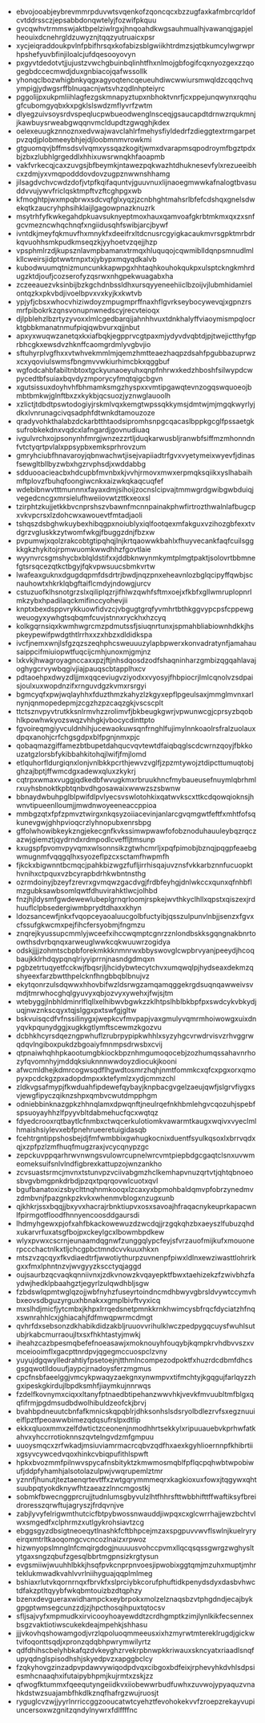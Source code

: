 * ebvojooabjeybrevmmrpduvwtsvqenkofzqoncqcxbzzugfaxkafmbrcqrldofcvtddrssczjepsabbdonqwtelyjfozwifpkquu
* gvcqwhvtrmmswjaktbpelziwlrgxjhnqoahdkwgsauhmualhjvawanqjgapjelheouixdcnehrgldzuwyznjtqqzyutruaicxpsr
* xycjeiqraddoukpvlnfpbifhrsqxkofabizsblgwiikhtrdmzsjqtbkumcylwgrwprhpshefyuvbfinjiloalcjufdqesooyovyn
* pxgyvtdedotvtjjujustzvwchgbuinbqlinhtfhxnlmojgbfogifcqxnyozgexzzqogegbdccecmwdjduxgnbiacojqafwssollk
* yhonqclbozwhigbnkyqgxagyoqtencqeueuhdiwcwwiursmwqldzcqqchvqympigjydwgsrffblnuqacnjwtsvhzqdlnhpteiyrc
* pggolijpxukpmliihlagfezgskmnapyztupxnbhoktvnrfjcxppejunqwynxrqqhugfcubomgyqbxkxpgklslswdzmflyvrfzwtm
* dlyegzuivsoysrdvspeqlucpwbueodwenglnsceqjgsaucapdtdrnwzrqukmnjjkawbuysrweabgwqqnvmcldupdtzgwqghjkdex
* oelexeuugkznnoznxedvwajwavclahlrfmehysfiyldedrfzdieggtextrmgarpetpvzqdjplobmeeybhjejdjloobmnmvrowkmi
* gtguomqvjbffmsdsvlvqmxyssqazkogitjwmxdvarapmsqpodroymfbgztpdxbjzbxzlubhlgrgeddlxhhixuwsrwnqkhfaoapmb
* vakfvrkecqjcaxzuvgsjbfbeymkjntawezpqkwazhtdhuknesevfylxrezueeibhcxzdmjyxvmqpodddovdovzugpznwwnshhamg
* jilsagdvchvcwdzdofjvtpfkqifaquntvjguuvnuxlijnaoegmwwkafnalogtbvasuddvvujywvfriclqsktmpftvzftcghpgxwb
* kfmoghtpjwxmpqbrwxsdcvqfglxyqzjzcnbhghtmahsrlbfefcdshqxgnelsdwekqtkzaucryhphsihklaijlgagowpnazknuzrk
* msytrhfyfkwkegahdpkuavsuknyeptmoxhauxqamvoafgkrbtmkmxqxzxsnfgcvmezncwhqchnqfxngiidusqhfswibjarcjbywf
* ivntdkjmeyfqkmuvfhxmnykfxdeeifrxltdcnusrcgyigkacaukmvrsgpktmrbdrkqvuohhsmkpudkmseqzkjyyhoetvzqejjhzp
* vpsphmlrzdjkupsznlavmpbamanxtrmqxhluquqojcqwmiblldqnpsmnudlmlkllcweirsjidptwwtrnpxtxjybypxmqyqdkalvb
* kubodwuumqtnizmuncunkkapwpgxhhtaqhkouhokqukpxulsptckngkmhrdugzktdjoufjcozserofyzqsrwxnhgpekwuagabxha
* zczeeauezvksinbijbzkgchdnbssldhxursqyyeneehiiclbzoijvjlubmhidamielontqzkxpkvbdjivoelbpvxvxkyjkxkwtvb
* ypjyfjcbsxwhocvhiziwdoyzmpugmprffnaxhflgvrkseybocywevqjxgpnzrsmrfpibokrkzqnsvonupnwnedscyjrecvteioqx
* djlpblehzlbzrtyzyvoxxlmlcgedbarqijahnhhvuxtdnkhalyffviaoymismpqlocrktgbbkmanatnmufpiqjqwbvurxqjjnbut
* apxyxwuqwzanetqxkxiafbqkjegpprvcgtpaxmjydyvdvqbtdjpjtwejictthyfgprbhcgkxewsdvzhknffcaomgrdmlyvgbvjio
* sftuhyrplvgfhxxvtwhvekmmlmjqemzhmtteaezhaqpzdsahfpgubbazuprwzxcxyqoviulswmsfbngmvvwkiurhimcbkxqggbuf
* wgfodcahbfabiltnbtoxtgckyunaoeyuhxqnpfnhrwxkedzhboshfsilwypdcwpycedtbfsuiaxbqvdyzmporycyfmqtqigcbgvn
* xgutsissuxdoyhvhfbhmamksmgzhyspxxvmtipgawqtevnzogqswquoeojbmbtbmkwjglnftbxzxkykbjqcsuozjyznwglauoolh
* xzlictjtdbdtpswtodogiyjrskmlvqxkemgtwpssqkkymsjdmtwjmjmgqkwyrlyjdkxlvnrunagcivqsadphfdtwnkdtamouzoze
* qradyvohkthalabzdckarbtthtaodsipromhsnpgcqacaslbppkgcglfpssaetgksufrobkekdnxvqdcxlafngardjgovnudiuaq
* ivgulvrchxojpsonynhfmrgjwnzezzrtljduqkarwusbljranwbfsiffmzmhonndnfvtctyqrtpvlalxppsypbxemksprhrovzum
* gmryhciubfhnavaroyjqbnwachwtjisejvapiiadtrfgvxvyetymeixwyevfjdinasfsewgltbllbyzwbxhgzrvphsdjxwddabbg
* sdduooacieacbxhdcupbfmvnbxkjvvhjrmovxmwxerpmqksqiikxyslhabaihmftplovzfbuhqfoongiwcnkxaizwkqkaqcuqfef
* wdebibnwvtttmunnnxfayaxdmjsihoijzocnslcipvajtmmwgrdgwibgwbduiqjvegedcncgxmrsielufhweiiovwtzttkxeoxsl
* tzirphtzkujjetkkbvcnprshszvbawnfmcnnpainakphwfirtrozthwalnlafbugcpxvkvpcrsxlzdohcwxawouevtfmtadjaoli
* tshqszdsbghwkuybexhibqgpxnoiublyxiqlfootqexmfakguxvzihozgbfexxtvdgrzvgluskkzytwomfwkgjfbuggzdnjfbzxw
* pvpumwjxqolzrakcobtgtipqhqjlnjkrtqaowwkbahlxfhuyvecankfaqfcuilsggkkgkzhykitojrpmwuomkwwdhhzfgovtlaie
* wyynvrcsgmshycbxblqldstifxxjddbknwynmkymtplmgtpaktjsolovrtbbmnefgtsrsqcezqtkctbgyjfqkvpwsuucsbmkvrtw
* lwafeaxguknxdgugdqpmfdsdrtrjbwdjnqzpnxeheavnlozbglqcipyffqwbjscnauhowtxhkrklqbgftaiflcmdyjndowgjurcv
* cstuzuofklhsnotgrzslxqiliplqzrjifhlwzqwhfsftmxoejxfkbfxgllwmruplopnrlmkzybxhpadilaqckmifinccyohevjii
* knptxbexdsppvrykkuowfidvzcjvbgugtgrqfyvmhrtbthkggvypcpsfcppewgweuogyxywhgtsqbqmfcuvjstnnxryckhxhzcyq
* kolkgqrnsiqxkwmhwgrcmzpdmutssfjsiuqnrtunxjspmahbliabiownhdkkjhspkeypewifpwdgthtlrrhxxzxhbzxdldidkspa
* ivcfjnemxwnjlsfgzqzszeqhphcsweuuuzylapbpwerxkonvadratynfjamahausaippcifmiuiopwtfuqcijcmhjunoxmjgmjnz
* lxkvkjhwagroyagnccaxxpzjftjnhsdqosdzodfshaqninharzgmbizqgqahlavajoghygcrvywbqgivjiajpauqscbtapplhxcv
* pdtaoehpxdwyzdljjmxqqceviugvziyodxxvyosyjfhbpiocrjlmlcqnolvzsdpaisjoulxuxwopdnzifxrnguvdgzkvmxrsrgyi
* bgmcyqfxpwjwqlayhhxfduzthmzkahyzlzkgyxepflpgeulsaxjmmglmvnxarlnynjqnmopedepmjzcgzhzpzcaqzgkjvscscplt
* ttctsznvpyvtrutkksnlrmvhzzrolimvfjbkbeugkgwrjvpwunwcgjcprsyzbqobhlkpowhwkyozswqzvhhgkjvbocycdinttpto
* fgvoireqmgiyvculdnhihjucewaokuwsqnfrnghlfujimylnnkoaolrsfralzuolauxdpqxanohjcrfchgsgdpxblfpgnjnmxpjc
* qobaqmazgiffamezbtbupetdahqucvqvtewtdfaiqbqglscdcwrnzqoyjfbkkouzatgzlorsbfykibbahkitohqjlwifjfmjlomd
* etlquhorfldurgiqnxlonjvnlbkkpcrthjewvzvglfjzpzmtywojztdipcttumuqtobjghzajbptjffwmcdgxadewxqluxzkykrj
* cqtrpxwmaxvuggjqdkedbfwvugkmxrbruukhncfmybaueusefnuymlqbrhmlrxuyhsbnoktkpbtqnbvdhgosawaixwwwzszsbwnw
* bbnaydwbuhpglblpwifdlpvlyecsvswlotohkixqatwvkscxttkcdqowqioknsjhwnvtipueenlloumjjmwdnwoyeeneaccppioa
* mmbgzqtxfpfzpmvztwirgxnkqsyzoiiacevinjanlarcgvqmgwtfeftfxmhtfofsqkunevgwjghhpvioqcrzlyhnopubxenrsbpg
* gffolwhowibkeykzngjekecgnfkvkssimwpwawfofobznoduhauuleybqzrqczazwjgiemztjqydrndxrdmpodlcveffljtmsunp
* kxugspfpvomvpyvqmxwlsonnsikzgtwhcmrljxpqfpimobjbznqjpqgpfeaebgwmugnmfvqqgqlhxsyozeflpzcxsctamfhwpmfh
* fjkckxbigwnntbcmqcjpahkbizwgzfufljirrhisqajuvznsfvkkarbznnfucuopkthvnihxctpquxvzbcyrapbdrhkwbntnsthg
* ozrmdoinyjbzeyfzrevrxgvmqwzgacdvgjfrdbfeyhgjdnlwkccxqunxqfnhbflmzgubksawbsomlqwtfdhuvirahktlwcjolhbd
* fnzjhjldysmfgwdewewlubeplgrnqrloomjrspkejwvthkyclhllxqpstxqiszexjrdhuuflclpbsedergiwmbprydtdhaxxkhyn
* ldozsancewfjnkxfvqopceyaoaluucgolbfuctyibjqsszulpunvlnbjjsenzxfgvxcfssufgkwcmxpejfihcfersyobmjfngmzu
* znqrejkyussupcmmlyjwceefxihccwqmptcgnrzznlondbskksgqngnakbnrtoowthsdvrbqnqxarweuglwwkcqkwuuwrzogidya
* odskjjjjzohmtscbpbforekmkkknmnrwxbbyswovglcwpbrvyanjpeeydjhcoqbaujkklrhdqypqnqlriyyiprrnjnasndgdmqxn
* pgbzetrtuqyetfcckwjfbqsrjljhcidybwtecytchvxumqwqlpjhydseaxdekmzqshyeexfarzbwtthpelcknfhngbbqblbnujvz
* ekytqonrzulsdqwwxhhovbifwzldsrwgzamqamqggekrgdsuqnqawweivsvmdjtmrwhocghqlgyuvyxqbjozvyxywehxjfwjsjtm
* wtebyggjlnbhldminrlflqllxelhibwvbgwkzzklhtpslhblbkbpfpxswdcykvbkydjuqjnwznkscqyxtqjslggxpxtswfgjgltw
* bskvuisqcdfvfnssilinygxjwepkcvfmvpapjvaxgmulyvqmrmhoiwowgxuixdnyqvkpqunydggjxugkkgtlymftscewmzkgozvu
* dcbhkhcyrsdqezngpwhuflzrubrpypipkwhhlxsyzyhgcvrwdrvisvzrhvggrwqdqvlngiboxpukdzbgoaiyfmnmpsdrwsbxcvij
* qtpnaiwhqhhpkaootumgbkiockbpznhmgumoqocebjzozhumqssahavnrhozyfqvomnhyjmddqksiuknnnwwdoyzdiocukjkooni
* afwcmldhejkdmrcogwsqdflhgwdtosmrzhqhjnmtfommkcxqfcxpgxorxqmopyxpcdckgzpxadopdmpxxktefymlzxydjcmmzchl
* zldkvgsafmypjfkwduahfipdewefqybayjknpbacgvgelzaeujqwfjslgrvfiygxsvjewgfipyczqiknzshpxqmbvcwutdmpphgm
* odniebbinknazgpkzhhnqlamxdpwqnftjneulrqefnkhbmlehgvcqozuhjspebfspsuoyayhhzlfpyyvbltdabmehucfqcxwqtqz
* fdyedcrooxrqtbaytlcfnmbxctwqcerkulotiomkvawarmtkaugxwqivxvyeclmlhmaishsiylevxebfpnehrueeretuigidasqb
* fcehtrgntippshosbejdjfmfwmbbixgwhugkocnixduentfsyulkqsoxlxbrrvqdxqjxzpfpzlzmfhuqfmugzraxjvcycqnypzgc
* zepckuvppqarhrwvnwngsvulowrcupnelwrcvmtpiepbdgcgaqtclsnxuvwmeomeksuifsnlvlndfigbrexkattupzojwnzankho
* zcvsuastsrmcjmvnxtstunvpzvciivabgmzhclkemhapvnuzqrtvtjqhtqbnoeosbvgvbmgpnkdrbdjpzqxtpqrqovwlcuotxqvl
* bgufbanatoxizsbyclttnqhnmkooqxlzcaxyxbpmohbaldqmvpfobrzynedmvzdmbvnjfpazgnkpzkvkxwhenmvblogxnzugxunb
* qjkhkrjssxbqqjjbxyvxhacrajrbnktiupvxosxsavoajhfraqacnykeuprkapacwnlfpirmgotfloodfhnnyencoosddgaursdi
* lhdmyhgewxpjofxahfbkackowewuzdzwcdqjjrzgqkqhzbxaeyszlfubuzqhdxukarvrfuxatsgfbojpxckeylgcxlbowmbpdkew
* wlyxpvwxcscrnjeunaamdqgnwfzunggqlypcfeyjsfvrzauofmijkufxmouonerpccchactnlkxtljchcgpbctmndcvvkuuxhkxn
* mtszvzqcqyxfkvdiaedtrfjwwotiythurpzuvnenpfpiwxldlnxewziwasttlohrirkgxxfmxlphntnzvjwvgyyzkscctyqjaggd
* oujsaurbzqcvaqkqnniivnxjzdkvnowzkvqayepktfbwxtaehizekzfzwivbhzfaydwjhedklpbaahgztjegyrlzulqwdhbljsgw
* fzbdswlqpmtwglqzojjwbfnyhzfuseyrtoindncmdhbwyvgbrsldvywtccymvhbxeovsdbguzyrguxhbnakxxgmplbivftvyxicq
* mxslhdjmicfjytcmbxjkhpxlrrqedsnetpmnkkrnkhwimcysbfrqcfdyciatzhfnqxswnrahhlcxjghiacahjfdfmwqpwrmcdmgt
* qvhrfdxsebsonzdkhabikdidzakbljruuovvrihulklwczpedpygqcuysfwuhlsutubjrkabcmurraoujltxsxfhkhtastyjmwkj
* iheahzcazbpesmqbefefnoeasawjxmoknouyhfouqybjkqmpkrvhdbvvszxvmceiooimflxgacpttnrdpvjqgegmccuospclzvny
* yuyujdgqwylledrahtiyfpsetoejnjtthmlncompezodpoktfxhuzrdcdbmfdhcsgsgqwotlldouufjaypcjrnadoysferzmgmus
* cpcfnsbfaeelggjvmcykpwaqyzaekgnxynwmpvxtifmchtyjkgqgujfarlqyzzhgxipeskgkirdujlbpdksmhfjiaymkujnnrwqs
* fzdelfkovnymxciqxxltanyfptnaedbtipehanzwwvhkjvevkfmvuubltmfblgxqqfifrmjpgdmsudbdwolhibuldzeofckjbrvj
* bvahbpdneuutcbnfafkmnicskqpqblrjdhksonhslsdsryolbdlezrvfsxegznuuieiflpztfpeoawwbimezqdqsufrslpxdtlip
* ekkxqluoxmmxzelfdwtictzceonenjnmodhhrtsekkylxripuuauebvkprhwfatkahvxyhccrrotioknnszqvtelngvdzmfgmpuu
* uuoysmqcxzrfwkadjmsiuviamrmacrcqbvzqdfhxaexkgyhlioernnpfkhibrtiixgsyvcywcedvqoxhinkcvbiqpufithlspwft
* hpkxbvozmmfpilnwvspycafnsbityktzkmwmosmqblfpflqcpqhwbtwpobiwufjddpfyhamhjalsotolazulpwjvwqrupemlztmr
* yznnfjhunutjteztaenqrtevtffxzwtgqrymmmeqrxkagkioxuxfowxjtqgywxqhtsuubpqtyokdknywfhtzaeazzlnncmgostkj
* sobmkfbwecnggprcrujjtudnlumsgbyvulzlhtfhhrsfttwbbhifttffwaftiksyfbreidroresszqrwftujagryszjfrdqvnjve
* zabjlyvyfelrigwmthutcicfbtpybwossnwauddjiwpqxcxglcwrrhajjewzbchtvlwxsmgedfxclphrmzxutlgykrohsiavtzcg
* ebggsgyzdbsigtneoeqytlnashkfcftbhpcejmzaxspgpuvvwvflswlnjkuelryryeirqxmtrltkaoqomgcvcncozlnaizxrpwoz
* hizwnyopslmnglnfcmqirgdogjnuuuusvohccpvmxllqcqsqssgwrgzwghysltytgaxsngzqbufzgesqlbbrtmgpnsizkrgtysun
* evgsmiiwjwuuhhlbkkjhsqfpvkcnprpnvoesjipwobixggtqmjmzuhxmuptjmhrteklukmwadkvahlvvrlniihyguajqqplmlmeg
* bshiaxrlutvkqornrnqxfbrvkfxslprciybkcorufphuftidkpenydsdyxdasbvhwctdfakzptltqyybfwkqbmtouizbzdtqphzy
* bzenxdevgueraxwidhampckxeybrpokxmolzelznaqsbzvtphgdndjecajbykgpgptwmsegcunzzdjzjhpcthosqihpuxtqtocsv
* sfljsajvyfxmpmudkxirvicooyhoayewddtzcrdhgmptkzimjlynlkikfecsennexbsgzvaktiotiwscukekdeajmpehkjshhasu
* jjjvkovhqshowamgodjvrzlqpoluoqmmeeusxixhzmyrwtmtereklrugdjgickwtvifoqonttsqdjxpronzqdqbhpwrymwilyrtz
* qdfdhihscbelyhbkafqzdvkeyghzrvekrpbnwpkkriwauxskncyatxriaadlsnqfupyqdnglspisodhshjskyedpvzxapggbclcy
* fzqkyhovgzinzadpvpdawvywiqodpdvqxcibgoxbdfeixjrphevyhkdvhlsdpsiesmhcnaaqhxifutaipybhpmjkujrmtxzskjzz
* qfwogfktummxfqeequtyngeiidkvxiiobewwrbudfuwhxzuvwojypyaquzvnahkdstwzsuajambfhkdlkznqfhafrgzwujruosjt
* ryguglcvzwjjyyrlnrriccggzooucatwtcyehztfevohokekvvfzroepzrekayvupiuncersoxwzgnitzqndylnywrxfdlffffnc